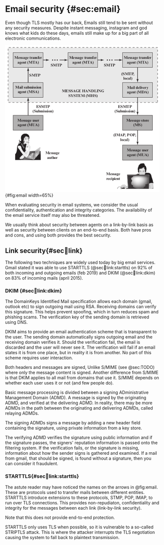 # Email security {#sec:email}

Even though TLS mostly has our back, Emails still tend to be sent without any security measures.
Despite instant messaging, instagram and god knows what kids do these days, emails still make up for
a big part of all electronic communications.

![Architecture of email. Stallings, "Cryptography and Network Security"](figs/email.png){#fig:email width=65%}

When evaluating security in email systems, we consider the usual confidentiality, authentication
and integrity categories. The availability of the email service itself may also be threatened.

We usually think about security between agents on a link-by-link basis as well as security between
clients on an end-to-end basis. Both have pros and cons, and using both provides the best security.

## Link security{#sec:email:link}
The following two techniques are widely used today by big email services. Gmail stated it was able
to use STARTTLS (@sec:email:link:starttls) on 92% of both incoming and outgoing emails (feb 2019) and DKIM
(@sec:email:link:dkim) on 83% of incoming mails (april 2015).

### DKIM {#sec:email:link:dkim}
The DomainKeys Identified Mail specification allows each domain (gmail, outlook etc) to sign outgoing
mail using RSA. Receiving domains can verify this signature. This helps prevent spoofing, which in
turn reduces spam and phishing scams. The verification key of the sending domain is retrieved using
DNS.

DKIM aims to provide an email authentication scheme that is transparent to the user. The sending
domain automatically signs outgoing email and the receiving domain verifies it. Should the
verification fail, the email is discarded and the user will never see it. The verification will
fail if an email states it is from one place, but in reality it is from another. No part of this scheme
requires user interaction.

Both headers and messages are signed, Unlike S/MIME (see @sec:TODO) where only the message content
is signed. Another difference from S/MIME is that DKIM applies to all mail from domains that use it.
S/MIME depends on whether each user uses it or not (and few people do).

Basic message processing is divided between a signing ADministrative Management Domain (ADMD). A
message is signed by the originating ADMD, and verified at the delivering ADMD. In reality, there
may be more ADMDs in the path between the originating and delivering ADMDs, called relaying ADMDs.

The signing ADMDs signs a message by adding a new header field containing the signature, using
private information from a key store.

The verifying ADMD verifies the signature using public information and if the signature passes, the
signers' reputation information is passed onto the filtering system. If the verification fails, or
the signature is missing, information about how the sender signs is gathered and examined. If a mail
from gmail, that should be signed, is found without a signature, then you can consider it
fraudulent.

### STARTTLS{#sec:email:link:starttls}
The astute reader may have noticed the names on the arrows in @fig:email. These are protocols used
to transfer mails between different entities. STARTTLS introduce extensions to these protocols,
STMP, POP, IMAP, to run over TLS connections. This provides non-repudiaton, confidentiality and
integrity for the messages between each link (link-by-link security).

Note that this does not provide end-to-end protection.

STARTTLS only uses TLS when possible, so it is vulnerable to a so-called STRIPTLS attack. This is
where the attacker interrupts the TLS negotiation causing the system to fall back to plaintext
transmission.


